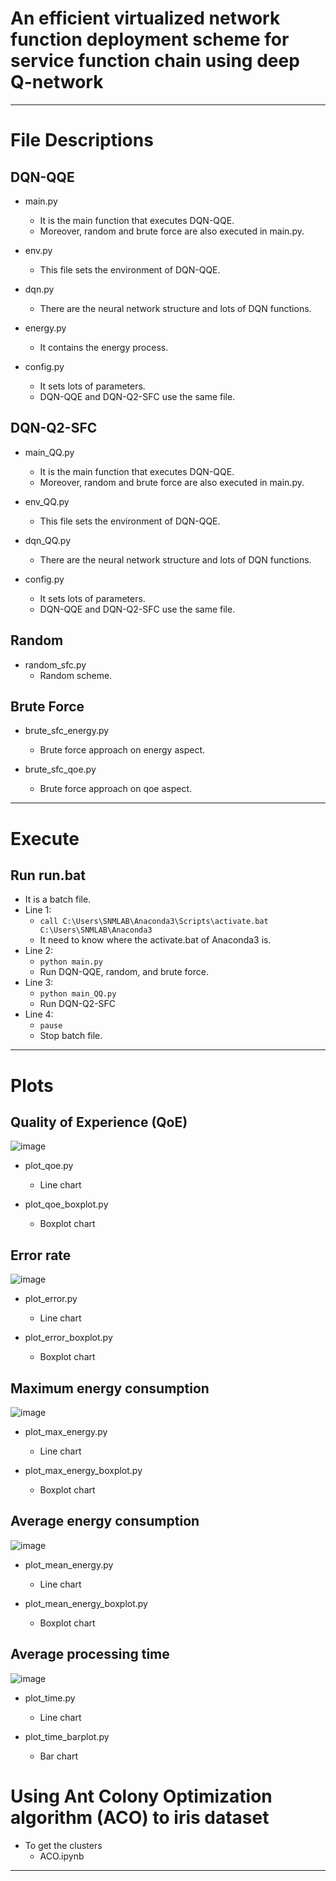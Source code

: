 # An efficient virtualized network function deployment scheme for service function chain using deep Q-network

***

# File Descriptions

## DQN-QQE 
- main.py
	- It is the main function that executes DQN-QQE. 
	- Moreover, random and brute force are also executed in main.py.

- env.py
	- This file sets the environment of DQN-QQE.

- dqn.py
	- There are the neural network structure and lots of DQN functions.
- energy.py
	- It contains the energy process.

- config.py
	- It sets lots of parameters.
	- DQN-QQE and DQN-Q2-SFC use the same file.
 

## DQN-Q2-SFC
- main_QQ.py
	- It is the main function that executes DQN-QQE. 
	- Moreover, random and brute force are also executed in main.py.

- env_QQ.py
	- This file sets the environment of DQN-QQE.

- dqn_QQ.py
	- There are the neural network structure and lots of DQN functions.

- config.py
	- It sets lots of parameters.
	- DQN-QQE and DQN-Q2-SFC use the same file.


## Random
- random_sfc.py
	- Random scheme.

## Brute Force
- brute_sfc_energy.py
	- Brute force approach on energy aspect.

- brute_sfc_qoe.py
	- Brute force approach on qoe aspect.

***

# Execute
## Run run.bat
- It is a batch file.
- Line 1:
	- `call C:\Users\SNMLAB\Anaconda3\Scripts\activate.bat C:\Users\SNMLAB\Anaconda3`
	- It need to know where the activate.bat of Anaconda3 is.
- Line 2:
	- `python main.py`
	- Run DQN-QQE, random, and brute force.
- Line 3:
	- `python main_QQ.py`
	- Run DQN-Q2-SFC
- Line 4:
	- `pause`
	- Stop batch file.

***

# Plots

## Quality of Experience (QoE)
![image](https://github.com/kirtox/An-Efficient-VNF-Deployment-Mechanism-for-SFC-in-5G-using-Deep-Q-Network/blob/master/Comparison_boxplot_qoe_1500iters.png?raw=true)

- plot_qoe.py
	- Line chart

- plot_qoe_boxplot.py
	- Boxplot chart

## Error rate
![image](https://github.com/kirtox/An-Efficient-VNF-Deployment-Mechanism-for-SFC-in-5G-using-Deep-Q-Network/blob/master/Comparison_boxplot_error_1500iters.png?raw=true)

- plot_error.py
	- Line chart

- plot_error_boxplot.py
	- Boxplot chart

## Maximum energy consumption
![image](https://github.com/kirtox/An-Efficient-VNF-Deployment-Mechanism-for-SFC-in-5G-using-Deep-Q-Network/blob/master/Comparison_boxplot_max_energy_1500iters.png?raw=true)

- plot_max_energy.py
	- Line chart

- plot_max_energy_boxplot.py
	- Boxplot chart

## Average energy consumption
![image](https://github.com/kirtox/An-Efficient-VNF-Deployment-Mechanism-for-SFC-in-5G-using-Deep-Q-Network/blob/master/Comparison_boxplot_mean_energy_1500iters.png?raw=true)

- plot_mean_energy.py
	- Line chart

- plot_mean_energy_boxplot.py
	- Boxplot chart

## Average processing time
![image](https://github.com/kirtox/An-Efficient-VNF-Deployment-Mechanism-for-SFC-in-5G-using-Deep-Q-Network/blob/master/Comparison_bar_mean_time_1500iters.png?raw=true)

- plot_time.py
	- Line chart

- plot_time_barplot.py
	- Bar chart

# Using Ant Colony Optimization algorithm (ACO) to iris dataset
- To get the clusters
	- ACO.ipynb


***
